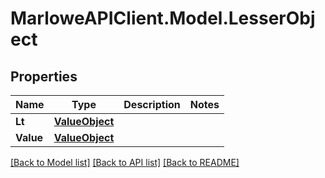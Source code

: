 # MarloweAPIClient.Model.LesserObject

## Properties

Name | Type | Description | Notes
------------ | ------------- | ------------- | -------------
**Lt** | [**ValueObject**](ValueObject.md) |  | 
**Value** | [**ValueObject**](ValueObject.md) |  | 

[[Back to Model list]](../README.md#documentation-for-models) [[Back to API list]](../README.md#documentation-for-api-endpoints) [[Back to README]](../README.md)

